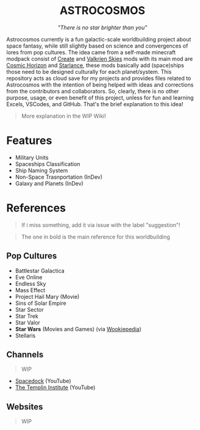 <h1 align="center"><strong>ASTROCOSMOS</strong></h1>

<p align="center"><em>"There is no star brighter than you"</em></p>

Astrocosmos currently is a fun galactic-scale worldbuilding project about space fantasy, while still slightly based on science and convergences of lores from pop cultures. The idea came from a self-made minecraft modpack consist of [Create](https://modrinth.com/mod/create) and [Valkrien Skies](https://modrinth.com/mod/valkyrien-skies) mods with its main mod are [Cosmic Horizon](https://modrinth.com/mod/cosmic-horizons-cosmos) and [Starlance](https://modrinth.com/mod/starlance), these mods basically add (space)ships those need to be designed culturally for each planet/system. This repository acts as cloud save for my projects and provides files related to Astrocosmos with the intention of being helped with ideas and corrections from the contributors and collaborators. So, clearly, there is no other purpose, usage, or even benefit  of this project, unless for fun and learning Excels, VSCodes, and GitHub. That's the brief explanation to this idea! 

> More explanation in the WIP Wiki!

# Features

- Military Units
- Spaceships Classification
- Ship Naming System
- Non-Space Trasnportation (InDev)
- Galaxy and Planets (InDev)

# References
> If i miss something, add it via issue with the label "suggestion"!

> The one in bold is the main reference for this worldbuilding


## Pop Cultures

- Battlestar Galactica
- Eve Online
- Endless Sky
- Mass Effect
- Project Hail Mary (Movie)
- Sins of Solar Empire
- Star Sector
- Star Trek
- Star Valor
- **Star Wars** (Movies and Games) (via [Wookiepedia](https://starwars.fandom.com/wiki/Main_Page))
- Stellaris

## Channels

> WIP

- [Spacedock](https://www.youtube.com/@Spacedock) (YouTube)
- [The Templin Institute](https://www.youtube.com/@TemplinInstitute) (YouTube)

## Websites

> WIP
